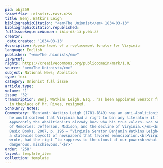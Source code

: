 ```yaml
---
pid: obj259
identifier: unionist--text-0259
title: Benj. Watkins Leigh
bibliographicCitation: "<em>The Unionist</em> 1834-03-13"
bibliographicCitation.republished: 
fullIssueSequenceNumber: 1834-03-13 p.03.23
creator: 
_date.created: '1834-03-13'
description: Appointment of a replacement Senator for Virginia
language: English
publisher: "<em>The Unionist</em>"
IsPartOf: 
rights: https://creativecommons.org/publicdomain/mark/1.0/
source: "<em>The Unionist</em>"
subject: National News; Abolition
type: Text
category: Unionist full issue
article.type: 
volume: '1'
issue: '32'
transcription: Benj. Watkins Leigh, Esq., has been appointed Senator from Virginia,
  in theplace of Mr. Rives, resigned.
Scholarly Notes: 
Commentary: 'Benjamin Watkins Leigh (1781-1849) was an anti-Abolitionist. In 1835
  he would contend that Virginia had a right to ban any literature it found "inflammatory."
  Apparently the Abolitionists already knew who his true colors. See Susan Dunn,<br><em>Dominion
  of Memories: Jefferson, Madison, and the decline of Virginia.</em><br>New York:
  Basic Books, 2007, p. 195 – “Virginia Senator Benjamin Watkins Leigh<br>proposed
  a statewide boycott of newspapers that favored emancipation.<br>Virginians, Leigh
  wrote, had the right “to suppress to the utmost of our power<br>what we deem inflammatory,
  dangerous, mischievous.”<br>'
order: '258'
layout: template_item
collection: template
---
```

